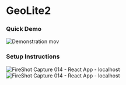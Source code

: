 # GeoLite2
### Quick Demo
![Demonstration mov](https://user-images.githubusercontent.com/82400552/160503324-4cdaad9e-f1d7-4879-a5a7-07cd381f976e.gif)

### Setup Instructions

![FireShot Capture 014 - React App - localhost](https://user-images.githubusercontent.com/82400552/160499132-5115f725-c392-493a-b122-6cce0ced4147.png)
![FireShot Capture 014 - React App - localhost](https://user-images.githubusercontent.com/82400552/160499141-f217e291-972d-4b89-9012-980aa854b2ba.png)
